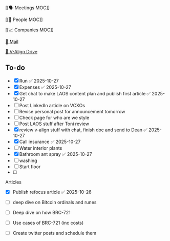[[🗣️ Meetings MOC]] 

[[👥 People MOC]] 

[[📈 Companies MOC]]

[📧 Mail](https://outlook.office.com/mail/)

[💾 V-Align Drive](https://wizzics-my.sharepoint.com/personal/dean_assuringbusiness_com/_layouts/15/onedrive.aspx?id=%2Fpersonal%2Fdean_assuringbusiness_com%2FDocuments%2FVCXO%2FClients%2FV-Align&ga=1)

## To-do

- [x] Run ✅ 2025-10-27
- [x] Expenses ✅ 2025-10-27
- [x] Get chat to make LAOS content plan and publish first article ✅ 2025-10-27
- [ ] Post LinkedIn article on VCXOs
- [ ] Revise personal post for announcement tomorrow
- [ ] Check page for who are we style
- [ ] Post LAOS stuff after Toni review
- [x] review v-align stuff with chat, finish doc and send to Dean ✅ 2025-10-27
- [x] Call insurance ✅ 2025-10-27
- [ ] Water interior plants
- [x] Bathroom ant spray ✅ 2025-10-27
- [ ] washing
- [ ] Start floor
- [ ] 





Articles
- [x] Publish refocus article ✅ 2025-10-26
- [ ] deep dive on Bitcoin ordinals and runes
- [ ] Deep dive on how BRC-721
- [ ] Use cases of BRC-721 (inc costs)
- [ ] Create twitter posts and schedule them

